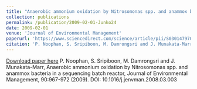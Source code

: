 ```yaml
---
title: "Anaerobic ammonium oxidation by Nitrosomonas spp. and anammox bacteria in a sequencing batch reactor"
collection: publications
permalink: /publication/2009-02-01-Junko24
date: 2009-02-01
venue: 'Journal of Environmental Management'
paperurl: 'https://www.sciencedirect.com/science/article/pii/S0301479708000893?via%3Dihub'
citation: 'P. Noophan, S. Sripiboon, M. Damrongsri and J. Munakata-Marr, Anaerobic ammonium oxidation by Nitrosomonas spp. and anammox bacteria in a sequencing batch reactor, Journal of Environmental Management, 90:967-972 (2009). DOI: 10.1016/j.jenvman.2008.03.003'
---
```


<a href='https://www.sciencedirect.com/science/article/pii/S0301479708000893?via%3Dihub'>Download paper here</a>
P. Noophan, S. Sripiboon, M. Damrongsri and J. Munakata-Marr, Anaerobic ammonium oxidation by Nitrosomonas spp. and anammox bacteria in a sequencing batch reactor, Journal of Environmental Management, 90:967-972 (2009). DOI: 10.1016/j.jenvman.2008.03.003